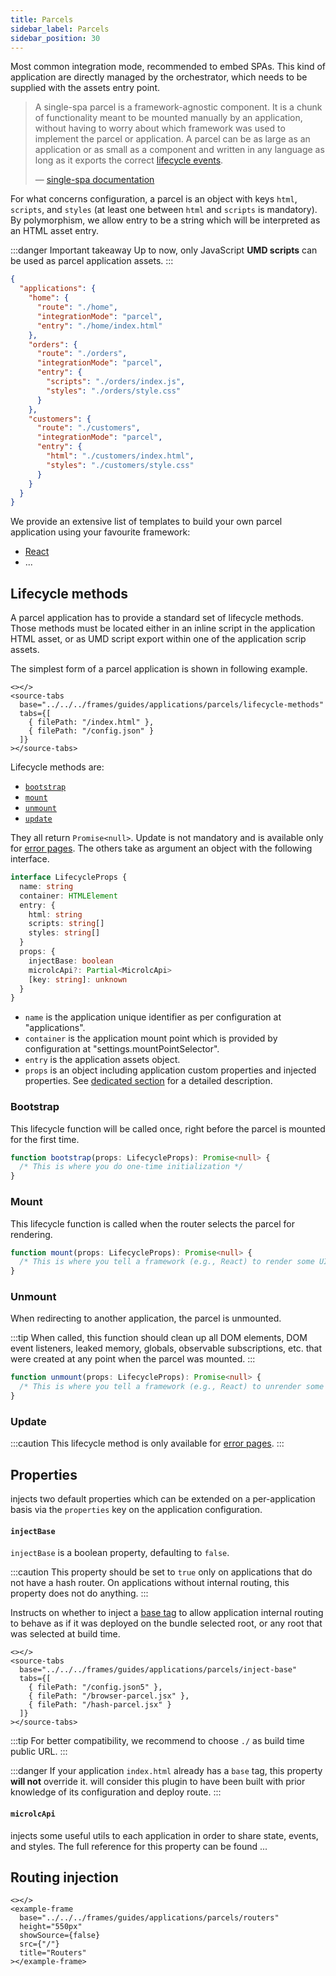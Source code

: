 ```yaml
---
title: Parcels
sidebar_label: Parcels
sidebar_position: 30
---
```


Most common integration mode, recommended to embed SPAs. This kind of application are directly managed by the orchestrator,
which needs to be supplied with the assets entry point.

> A single-spa parcel is a framework-agnostic component. It is a chunk of functionality meant to be mounted manually by an
> application, without having to worry about which framework was used to implement the parcel or application. A parcel can
> be as large as an application or as small as a component and written in any language as long as it exports the correct
> [lifecycle events](#lifecycle-methods).
> 
> — [single-spa documentation](https://single-spa.js.org/docs/parcels-overview/#parcel-lifecycles)

For what concerns <micro-lc></micro-lc> configuration, a parcel is an object with keys `html`, `scripts`, and `styles` (at least one
between `html` and `scripts` is mandatory). By polymorphism, we allow entry to be a string which will be interpreted as
an HTML asset entry.

:::danger Important takeaway
Up to now, only JavaScript **UMD scripts** can be used as parcel application assets.
:::

```json
{
  "applications": {
    "home": {
      "route": "./home",
      "integrationMode": "parcel",
      "entry": "./home/index.html"
    },
    "orders": {
      "route": "./orders",
      "integrationMode": "parcel",
      "entry": {
        "scripts": "./orders/index.js",
        "styles": "./orders/style.css"
      }
    },
    "customers": {
      "route": "./customers",
      "integrationMode": "parcel",
      "entry": {
        "html": "./customers/index.html",
        "styles": "./customers/style.css"
      }
    }
  }
}
```

We provide an extensive list of templates to build your own parcel application using your favourite framework:
* [React](https://github.com/micro-lc/micro-lc-react-template)
* ...

## Lifecycle methods

A parcel application has to provide a standard set of lifecycle methods. Those methods must be located either in an
inline script in the application HTML asset, or as UMD script export within one of the application scrip assets.

The simplest form of a parcel application is shown in following example.

```mdx-code-block
<></>
<source-tabs
  base="../../../frames/guides/applications/parcels/lifecycle-methods"
  tabs={[
    { filePath: "/index.html" },
    { filePath: "/config.json" }
  ]}
></source-tabs>
```

Lifecycle methods are:
* [`bootstrap`](#bootstrap)
* [`mount`](#mount)
* [`unmount`](#unmount)
* [`update`](#update)

They all return `Promise<null>`. Update is not mandatory and is available only for [error pages](./error-pages.md#update-lifecycle).
The others take as argument an object with the following interface.

```typescript
interface LifecycleProps {
  name: string
  container: HTMLElement
  entry: {
    html: string
    scripts: string[]
    styles: string[]
  }
  props: {
    injectBase: boolean
    microlcApi?: Partial<MicrolcApi>
    [key: string]: unknown
  }
}
```

* `name` is the application unique identifier as per <micro-lc></micro-lc> configuration at "applications".
* `container` is the application mount point which is provided by <micro-lc></micro-lc> configuration at "settings.mountPointSelector".
* `entry` is the application assets object.
* `props` is an object including application custom properties and <micro-lc></micro-lc> injected properties. See 
[dedicated section](#properties) for a detailed description.

### Bootstrap

This lifecycle function will be called once, right before the parcel is mounted for the first time.

```typescript
function bootstrap(props: LifecycleProps): Promise<null> {
  /* This is where you do one-time initialization */
}
```

### Mount

This lifecycle function is called when the router selects the parcel for rendering.

```typescript
function mount(props: LifecycleProps): Promise<null> {
  /* This is where you tell a framework (e.g., React) to render some UI to the DOM */
}
```

### Unmount

When redirecting to another application, the parcel is unmounted.

:::tip
When called, this function should clean up all DOM elements, DOM event listeners, leaked memory, globals, observable 
subscriptions, etc. that were created at any point when the parcel was mounted.
:::

```typescript
function unmount(props: LifecycleProps): Promise<null> {
  /* This is where you tell a framework (e.g., React) to unrender some ui from the DOM */
}
```

### Update

:::caution
This lifecycle method is only available for [error pages](./error-pages.md#update-lifecycle).
:::

## Properties

<micro-lc></micro-lc> injects two default properties which can be extended on a per-application basis via the `properties` key on the
application configuration.

<h4 id="injectBase"><code>injectBase</code></h4>

`injectBase` is a boolean property, defaulting to `false`. 

:::caution
This property should be set to `true` only on applications that do not have a hash router. On applications without 
internal routing, this property does not do anything.
:::

Instructs <micro-lc></micro-lc> on whether to inject a [base tag](https://developer.mozilla.org/en-US/docs/Web/HTML/Element/base) to
allow application internal routing to behave as if it was deployed on the bundle selected root, or any root that was
selected at build time.

```mdx-code-block
<></>
<source-tabs
  base="../../../frames/guides/applications/parcels/inject-base"
  tabs={[
    { filePath: "/config.json5" },
    { filePath: "/browser-parcel.jsx" },
    { filePath: "/hash-parcel.jsx" }
  ]}
></source-tabs>
```

:::tip
For better compatibility, we recommend to choose `./` as build time public URL. 
:::

:::danger
If your application `index.html` already has a `base` tag, this property **will not** override it. <micro-lc></micro-lc> will consider
this plugin to have been built with prior knowledge of its configuration and deploy route. 
:::

<h4 id="microlcApi"><code>microlcApi</code></h4>

<micro-lc></micro-lc> injects some useful utils to each application in order to share state, events, and styles. The full reference
for this property can be found ...

## Routing injection

```mdx-code-block
<></>
<example-frame
  base="../../../frames/guides/applications/parcels/routers"
  height="550px"
  showSource={false}
  src={"/"}
  title="Routers"
></example-frame>
```
